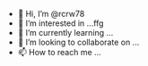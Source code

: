 - 👋 Hi, I’m @rcrw78
- 👀 I’m interested in ...ffg
- 🌱 I’m currently learning ...
- 💞️ I’m looking to collaborate on ...
- 📫 How to reach me ...

<!---
rcrw78/rcrw78 is a ✨ special ✨ repository because its `README.md` (this file) appears on your GitHub profile.
You can click the Preview link to take a look at your changes.
--->
